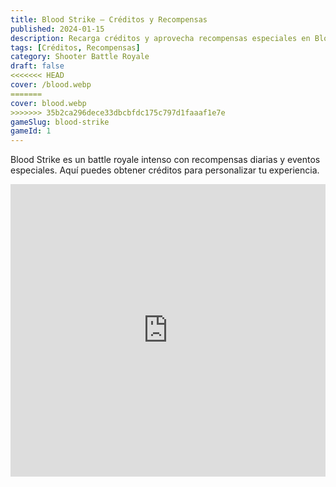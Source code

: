 ```yaml
---
title: Blood Strike – Créditos y Recompensas
published: 2024-01-15
description: Recarga créditos y aprovecha recompensas especiales en Blood Strike.
tags: [Créditos, Recompensas]
category: Shooter Battle Royale
draft: false
<<<<<<< HEAD
cover: /blood.webp
=======
cover: blood.webp
>>>>>>> 35b2ca296dece33dbcbfdc175c797d1faaaf1e7e
gameSlug: blood-strike
gameId: 1 
---
```


Blood Strike es un battle royale intenso con recompensas diarias y eventos especiales. Aquí puedes obtener créditos para personalizar tu experiencia.

<iframe width="100%" height="468" src="https://www.youtube.com/embed/It2W6RWqKtw" title="Blood Strike Trailer" frameborder="0" allowfullscreen></iframe>
